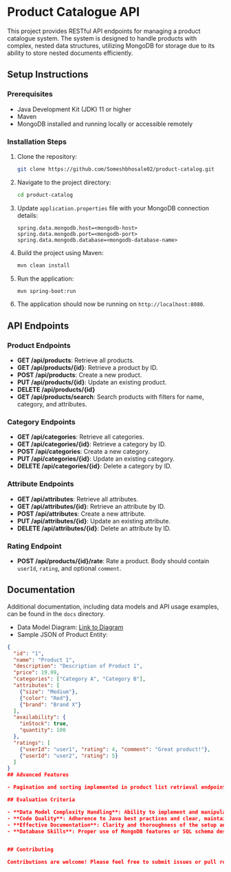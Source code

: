 # Product Catalogue API

This project provides RESTful API endpoints for managing a product catalogue system. The system is designed to handle products with complex, nested data structures, utilizing MongoDB for storage due to its ability to store nested documents efficiently.

## Setup Instructions

### Prerequisites

- Java Development Kit (JDK) 11 or higher
- Maven
- MongoDB installed and running locally or accessible remotely

### Installation Steps

1. Clone the repository:

    ```bash
    git clone https://github.com/Someshbhosale02/product-catalog.git
    ```

2. Navigate to the project directory:

    ```bash
    cd product-catalog
    ```

3. Update `application.properties` file with your MongoDB connection details:

    ```properties
    spring.data.mongodb.host=<mongodb-host>
    spring.data.mongodb.port=<mongodb-port>
    spring.data.mongodb.database=<mongodb-database-name>
    ```

4. Build the project using Maven:

    ```bash
    mvn clean install
    ```

5. Run the application:

    ```bash
    mvn spring-boot:run
    ```

6. The application should now be running on `http://localhost:8080`.

## API Endpoints

### Product Endpoints

- **GET /api/products**: Retrieve all products.
- **GET /api/products/{id}**: Retrieve a product by ID.
- **POST /api/products**: Create a new product.
- **PUT /api/products/{id}**: Update an existing product.
- **DELETE /api/products/{id}**
- **GET /api/products/search**: Search products with filters for name, category, and attributes.

### Category Endpoints

- **GET /api/categories**: Retrieve all categories.
- **GET /api/categories/{id}**: Retrieve a category by ID.
- **POST /api/categories**: Create a new category.
- **PUT /api/categories/{id}**: Update an existing category.
- **DELETE /api/categories/{id}**: Delete a category by ID.

### Attribute Endpoints

- **GET /api/attributes**: Retrieve all attributes.
- **GET /api/attributes/{id}**: Retrieve an attribute by ID.
- **POST /api/attributes**: Create a new attribute.
- **PUT /api/attributes/{id}**: Update an existing attribute.
- **DELETE /api/attributes/{id}**: Delete an attribute by ID.

### Rating Endpoint

- **POST /api/products/{id}/rate**: Rate a product. Body should contain `userId`, `rating`, and optional `comment`.

## Documentation

Additional documentation, including data models and API usage examples, can be found in the `docs` directory.

- Data Model Diagram: [Link to Diagram](docs/data_model_diagram.png)
- Sample JSON of Product Entity:

```json
{
  "id": "1",
  "name": "Product 1",
  "description": "Description of Product 1",
  "price": 19.99,
  "categories": ["Category A", "Category B"],
  "attributes": [
    {"size": "Medium"},
    {"color": "Red"},
    {"brand": "Brand X"}
  ],
  "availability": {
    "inStock": true,
    "quantity": 100
  },
  "ratings": [
    {"userId": "user1", "rating": 4, "comment": "Great product!"},
    {"userId": "user2", "rating": 5}
  ]
}
## Advanced Features

- Pagination and sorting implemented in product list retrieval endpoint.

## Evaluation Criteria

- **Data Model Complexity Handling**: Ability to implement and manipulate the nested data structure.
- **Code Quality**: Adherence to Java best practices and clear, maintainable code.
- **Effective Documentation**: Clarity and thoroughness of the setup and API usage documentation.
- **Database Skills**: Proper use of MongoDB features or SQL schema design to handle the entity structure.


## Contributing

Contributions are welcome! Please feel free to submit issues or pull requests.
